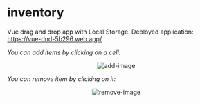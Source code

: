 # inventory

Vue drag and drop app with Local Storage.
Deployed application: https://vue-dnd-5b296.web.app/

*You can add items by clicking on a cell:*
<p align="center">
	<img src="https://user-images.githubusercontent.com/74542840/209090928-2e7000dc-7ccb-4abf-8496-81ce5919ba7a.gif" alt="add-image">
</p>


*You can remove item by clicking on it:*
<p align="center">
	<img src="https://user-images.githubusercontent.com/74542840/209090458-653d4881-4608-4998-bb9c-339dea5ceb7a.gif" alt="remove-image" align="center">
</p>
